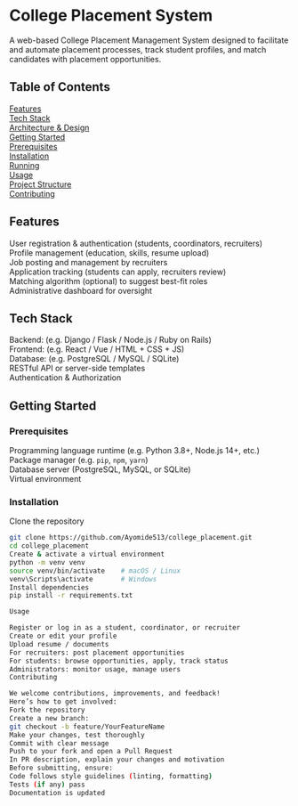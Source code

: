 # College Placement System

A web-based College Placement Management System designed to facilitate and automate placement processes, track student profiles, and match candidates with placement opportunities.

## Table of Contents

[Features](#features)  
[Tech Stack](#tech-stack)  
[Architecture & Design](#architecture--design)  
[Getting Started](#getting-started)  
[Prerequisites](#prerequisites)  
[Installation](#installation)  
[Running](#running)  
[Usage](#usage)  
[Project Structure](#project-structure)  
[Contributing](#contributing)  

## Features
User registration & authentication (students, coordinators, recruiters)  
Profile management (education, skills, resume upload)  
Job posting and management by recruiters  
Application tracking (students can apply, recruiters review)  
Matching algorithm (optional) to suggest best-fit roles  
Administrative dashboard for oversight  

## Tech Stack

Backend: (e.g. Django / Flask / Node.js / Ruby on Rails)  
Frontend: (e.g. React / Vue / HTML + CSS + JS)  
Database: (e.g. PostgreSQL / MySQL / SQLite)  
RESTful API or server-side templates  
Authentication & Authorization  

## Getting Started

### Prerequisites
Programming language runtime (e.g. Python 3.8+, Node.js 14+, etc.)  
Package manager (e.g. `pip`, `npm`, `yarn`)  
Database server (PostgreSQL, MySQL, or SQLite)  
Virtual environment 

### Installation
Clone the repository  
   ```bash
   git clone https://github.com/Ayomide513/college_placement.git
   cd college_placement
Create & activate a virtual environment
  python -m venv venv
  source venv/bin/activate    # macOS / Linux
  venv\Scripts\activate       # Windows
Install dependencies
  pip install -r requirements.txt

Usage

Register or log in as a student, coordinator, or recruiter
Create or edit your profile
Upload resume / documents
For recruiters: post placement opportunities
For students: browse opportunities, apply, track status
Administrators: monitor usage, manage users
Contributing

We welcome contributions, improvements, and feedback!
Here’s how to get involved:
  Fork the repository
  Create a new branch:
  git checkout -b feature/YourFeatureName
  Make your changes, test thoroughly
  Commit with clear message
  Push to your fork and open a Pull Request
  In PR description, explain your changes and motivation
  Before submitting, ensure:
  Code follows style guidelines (linting, formatting)
  Tests (if any) pass
  Documentation is updated
